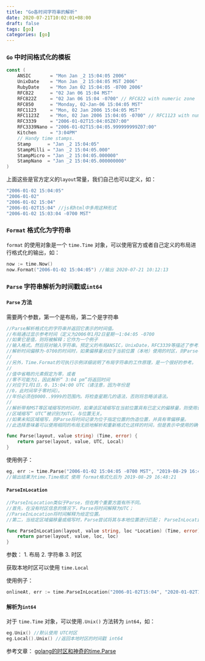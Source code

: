 ```yaml
---
title: "Go各时间字符串的解析"
date: 2020-07-21T10:02:01+08:00
draft: false
tags: [go]
categories: [go]
---
```


### `Go` 中时间格式化的模板

```go
const (
    ANSIC       = "Mon Jan _2 15:04:05 2006"
    UnixDate    = "Mon Jan _2 15:04:05 MST 2006"
    RubyDate    = "Mon Jan 02 15:04:05 -0700 2006"
    RFC822      = "02 Jan 06 15:04 MST"
    RFC822Z     = "02 Jan 06 15:04 -0700" // RFC822 with numeric zone
    RFC850      = "Monday, 02-Jan-06 15:04:05 MST"
    RFC1123     = "Mon, 02 Jan 2006 15:04:05 MST"
    RFC1123Z    = "Mon, 02 Jan 2006 15:04:05 -0700" // RFC1123 with numeric zone
    RFC3339     = "2006-01-02T15:04:05Z07:00"
    RFC3339Nano = "2006-01-02T15:04:05.999999999Z07:00"
    Kitchen     = "3:04PM"
    // Handy time stamps.
    Stamp      = "Jan _2 15:04:05"
    StampMilli = "Jan _2 15:04:05.000"
    StampMicro = "Jan _2 15:04:05.000000"
    StampNano  = "Jan _2 15:04:05.000000000"
)
```

上面这些是官方定义的`layout`常量，我们自己也可以定义，如：

```go
"2006-01-02 15:04:05" 
"2006-01-02"
"2006-01-02 15:04"
"2006-01-02T15:04" //js和html中多用这种形式
"2006-01-02 15:03:04 -0700 MST"
```

### `Format` 格式化为字符串

`format` 的使用对象是一个 `time.Time` 对象，可以使用官方或者自己定义的布局进行格式化的输出，如：

```go
now := time.Now()
now.Format("2006-01-02 15:04:05") //输出 2020-07-21 10:12:13
```

### `Parse` 字符串解析为时间戳或`int64`

#### `Parse` 方法

需要两个参数，第一个是布局，第二个是字符串

```go
//Parse解析格式化的字符串并返回它表示的时间值。
//布局通过显示参考时间（定义为2006年1月2日星期一1:04:05 -0700
//如果它是值，则将被解释；它作为一个例子
//输入格式。然后将对输入字符串。预定义的布局ANSIC，UnixDate，RFC3339等描述了参考时间的标准和便捷表示形式。有关格式和参考时间的定义的更多信息，请参见ANSIC文档以及此程序包定义的其他常量。
//解析时间偏移为-0700的时间时，如果偏移量对应于当前位置（本地）使用的时区，则Parse在返回的时间中使用该位置和时区。否则，它将时间记录为处于伪造位置，时间固定在给定的区域偏移量。
//
//另外，Time.Format的可执行示例详细说明了布局字符串的工作原理，是一个很好的参考。
//
//值中省略的元素假定为零，或者
//零不可能为1，因此解析“ 3:04 pm”将返回时间
//对应于1月1日，0，15:04:00 UTC（请注意，因为年份是
//0，此时间早于零时间）。
//年份必须在0000..9999的范围内。将检查星期几的语法，否则将忽略该语法。
//
//解析带有MST等区域缩写的时间时，如果该区域缩写在当前位置具有已定义的偏移量，则使用该偏移量。
//区域缩写“ UTC”被识别为UTC，与位置无关。
//如果未知区域缩写，则Parse将时间记录为位于指定位置的伪造位置，并具有零偏移量。
//此选择意味着可以使用相同的布局无损地解析和重新格式化这样的时间，但是表示中使用的确切瞬间将因实际区域偏移而有所不同。为避免此类问题，请首选使用数字区域偏移量的时间布局或使用ParseInLocation。

func Parse(layout, value string) (Time, error) {
	return parse(layout, value, UTC, Local)
}
```

使用例子：

```go
eg, err := time.Parse("2006-01-02 15:04:05 -0700 MST", "2019-08-29 16:48:21 +0800 CST")
//输出结果为time.Time格式 使用 format格式化后为 2019-08-29 16:48:21 
```

#### `ParseInLocation`



```go
//ParseInLocation类似于Parse，但在两个重要方面有所不同。
//首先，在没有时区信息的情况下，Parse将时间解释为UTC；
//ParseInLocation将时间解释为给定位置。
//第二，当给定区域偏移量或缩写时，Parse尝试将其与本地位置进行匹配； ParseInLocation使用给定的位置

func ParseInLocation(layout, value string, loc *Location) (Time, error) {
	return parse(layout, value, loc, loc)
}
```

参数： 1. 布局 2. 字符串 3. 时区

获取本地时区可以使用 `time.Local`

使用例子：

```go
onlineAt, err := time.ParseInLocation("2006-01-02T15:04", "2020-01-02T15:04"), time.Local)
```

#### 解析为`int64`

对于 `time.Time` 对象，可以使用`.Unix()` 方法转为 `int64`，如：

```go
eg.Unix() //默认使用 UTC时区 
eg.Local().Unix() //返回本地时区的时间戳 int64
```

参考文章： [golang的时区和神奇的time.Parse](https://www.jianshu.com/p/f809b06144f7)



